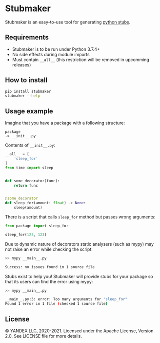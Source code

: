 # Stubmaker

Stubmaker is an easy-to-use tool for generating [python stubs](https://www.python.org/dev/peps/pep-0484/#stub-files).

Requirements
------------
- Stubmaker is to be run under Python 3.7.4+
- No side effects during module imports
- Must contain `__all__` (this restriction will be removed in upcomming releases)

How to install
----------
```bash
pip install stubmaker
stubmaker --help
```

Usage example
-------------

Imagine that you have a package with a following structure:

```
package
-> __init__.py
```

Contents of `__init__.py`:
```python
__all__ = [
    'sleep_for'
]
from time import sleep


def some_decorator(func):
    return func


@some_decorator
def sleep_for(amount: float) -> None:
    sleep(amount)
```

There is a script that calls `sleep_for` method but passes wrong arguments:
```python
from package import sleep_for

sleep_for(123, 123)
```

Due to dynamic nature of decorators static analysers (such as mypy) may not raise an error while checking the script:
```bash
>> mypy __main__.py

Success: no issues found in 1 source file
```

Stubs exist to help you! Stubmaker will provide stubs for your package so that its users can find the error using mypy:
```bash
>> mypy __main__.py

__main__.py:3: error: Too many arguments for "sleep_for"
Found 1 error in 1 file (checked 1 source file)
```

License
-------
© YANDEX LLC, 2020-2021. Licensed under the Apache License, Version 2.0. See LICENSE file for more details.
